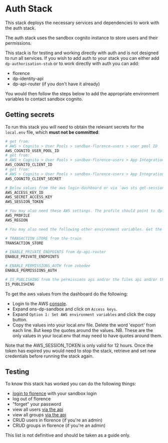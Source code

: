 # Auth Stack

This stack deploys the necessary services and dependencies to work with the auth stack.

The auth stack uses the sandbox cognito instance to store users and their permissions.

This stack is for testing and working directly with auth and is not designed to run all services. If you wish to add auth to your stack you can either add `dp-authorisation-stub` or to work directly with auth you can add:

- florence
- dp-identity-api
- dp-api-router (if you don't have it already)

You would then follow the steps below to add the appropriate environment variables to contact sandbox cognito. 

## Getting secrets

To run this stack you will need to obtain the relevant secrets for the `local.env` file, which **must not be committed**:

```sh
# get from:
# AWS > Cognito > User Pools > sandbox-florence-users > user pool ID
AWS_COGNITO_USER_POOL_ID
# get from:
# AWS > Cognito > User Pools > sandbox-florence-users > App Integration > App clients > dp-identity-api > client id
AWS_COGNITO_CLIENT_ID
# get from:
# AWS > Cognito > User Pools > sandbox-florence-users > App Integration > App clients > dp-identity-api > client secret
AWS_COGNITO_CLIENT_SECRET

# Below values from the aws login-dashboard or via `aws sts get-session-token`
AWS_ACCESS_KEY_ID
AWS_SECRET_ACCESS_KEY
AWS_SESSION_TOKEN

# You may also need these AWS settings. The profile should point to dp-sandbox.
AWS_PROFILE
AWS_REGION

# You may also need the following other environment variables. Get the values from the relevant secrets in sandbox:

# TRANSACTION_STORE from the-train
TRANSACTION_STORE

# ENABLE_PRIVATE_ENDPOINTS from dp-api-router
ENABLE_PRIVATE_ENDPOINTS

# ENABLE_PERMISSIONS_AUTH from zebedee
ENABLE_PERMISSIONS_AUTH

# IS_PUBLISHING from the permissions api and/or the files api and/or the image api
IS_PUBLISHING
```

To get the aws values from the dashboard do the following:

- Login to the AWS [console](https://ons.awsapps.com/start#/).
- Expand ons-dp-sandbox and click on `Access keys`.
- Expand `Option 1: Set AWS environment variables` and click the copy button.
- Copy the values into your local.env file. Delete the word 'export' from each line. But keep the quotes around the values. NB. These are the only values in your local.env that may need to have quotes around them.

Note that the AWS_SESSION_TOKEN is only valid for 12 hours. Once the token has expired you would need to stop the stack, retrieve and set new credentials before running the stack again.

## Testing

To know this stack has worked you can do the following things:

- [login to florence](http://localhost:8081/florence/login) with your sandbox login
- log out of florence
- "forget" your password
- view all users [via the api](http://localhost:8081/florence/api/v1/users)
- view all groups [via the api](http://localhost:8081/florence/api/v1/groups)
- CRUD users in florence (if you're an admin)
- CRUD groups in florence (if you're an admin)

This list is not definitive and should be taken as a guide only.
